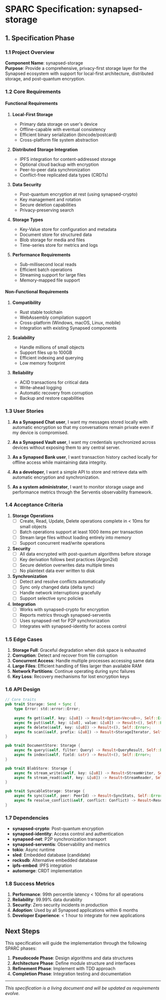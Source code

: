 # SPARC Specification: synapsed-storage

## 1. Specification Phase

### 1.1 Project Overview
**Component Name**: synapsed-storage  
**Purpose**: Provide a comprehensive, privacy-first storage layer for the Synapsed ecosystem with support for local-first architecture, distributed storage, and post-quantum encryption.

### 1.2 Core Requirements

#### Functional Requirements
1. **Local-First Storage**
   - Primary data storage on user's device
   - Offline-capable with eventual consistency
   - Efficient binary serialization (bincode/postcard)
   - Cross-platform file system abstraction

2. **Distributed Storage Integration**
   - IPFS integration for content-addressed storage
   - Optional cloud backup with encryption
   - Peer-to-peer data synchronization
   - Conflict-free replicated data types (CRDTs)

3. **Data Security**
   - Post-quantum encryption at rest (using synapsed-crypto)
   - Key management and rotation
   - Secure deletion capabilities
   - Privacy-preserving search

4. **Storage Types**
   - Key-Value store for configuration and metadata
   - Document store for structured data
   - Blob storage for media and files
   - Time-series store for metrics and logs

5. **Performance Requirements**
   - Sub-millisecond local reads
   - Efficient batch operations
   - Streaming support for large files
   - Memory-mapped file support

#### Non-Functional Requirements
1. **Compatibility**
   - Rust stable toolchain
   - WebAssembly compilation support
   - Cross-platform (Windows, macOS, Linux, mobile)
   - Integration with existing Synapsed components

2. **Scalability**
   - Handle millions of small objects
   - Support files up to 100GB
   - Efficient indexing and querying
   - Low memory footprint

3. **Reliability**
   - ACID transactions for critical data
   - Write-ahead logging
   - Automatic recovery from corruption
   - Backup and restore capabilities

### 1.3 User Stories

1. **As a Synapsed Chat user**, I want my messages stored locally with automatic encryption so that my conversations remain private even if my device is compromised.

2. **As a Synapsed Vault user**, I want my credentials synchronized across devices without exposing them to any central server.

3. **As a Synapsed Bank user**, I want transaction history cached locally for offline access while maintaining data integrity.

4. **As a developer**, I want a simple API to store and retrieve data with automatic encryption and synchronization.

5. **As a system administrator**, I want to monitor storage usage and performance metrics through the Serventis observability framework.

### 1.4 Acceptance Criteria

1. **Storage Operations**
   - [ ] Create, Read, Update, Delete operations complete in < 10ms for small objects
   - [ ] Batch operations support at least 1000 items per transaction
   - [ ] Stream large files without loading entirely into memory
   - [ ] Support concurrent read/write operations

2. **Security**
   - [ ] All data encrypted with post-quantum algorithms before storage
   - [ ] Key derivation follows best practices (Argon2id)
   - [ ] Secure deletion overwrites data multiple times
   - [ ] No plaintext data ever written to disk

3. **Synchronization**
   - [ ] Detect and resolve conflicts automatically
   - [ ] Sync only changed data (delta sync)
   - [ ] Handle network interruptions gracefully
   - [ ] Support selective sync policies

4. **Integration**
   - [ ] Works with synapsed-crypto for encryption
   - [ ] Reports metrics through synapsed-serventis
   - [ ] Uses synapsed-net for P2P synchronization
   - [ ] Integrates with synapsed-identity for access control

### 1.5 Edge Cases

1. **Storage Full**: Graceful degradation when disk space is exhausted
2. **Corruption**: Detect and recover from file corruption
3. **Concurrent Access**: Handle multiple processes accessing same data
4. **Large Files**: Efficient handling of files larger than available RAM
5. **Network Partitions**: Continue operating during sync failures
6. **Key Loss**: Recovery mechanisms for lost encryption keys

### 1.6 API Design

```rust
// Core traits
pub trait Storage: Send + Sync {
    type Error: std::error::Error;
    
    async fn get(&self, key: &[u8]) -> Result<Option<Vec<u8>>, Self::Error>;
    async fn put(&self, key: &[u8], value: &[u8]) -> Result<(), Self::Error>;
    async fn delete(&self, key: &[u8]) -> Result<(), Self::Error>;
    async fn scan(&self, prefix: &[u8]) -> Result<StorageIterator, Self::Error>;
}

pub trait DocumentStore: Storage {
    async fn query(&self, filter: Query) -> Result<QueryResult, Self::Error>;
    async fn index(&self, field: &str) -> Result<(), Self::Error>;
}

pub trait BlobStore: Storage {
    async fn stream_write(&self, key: &[u8]) -> Result<StreamWriter, Self::Error>;
    async fn stream_read(&self, key: &[u8]) -> Result<StreamReader, Self::Error>;
}

pub trait SyncableStorage: Storage {
    async fn sync(&self, peer: PeerId) -> Result<SyncStats, Self::Error>;
    async fn resolve_conflict(&self, conflict: Conflict) -> Result<Resolution, Self::Error>;
}
```

### 1.7 Dependencies

- **synapsed-crypto**: Post-quantum encryption
- **synapsed-identity**: Access control and authentication
- **synapsed-net**: P2P synchronization transport
- **synapsed-serventis**: Observability and metrics
- **tokio**: Async runtime
- **sled**: Embedded database (candidate)
- **rocksdb**: Alternative embedded database
- **ipfs-embed**: IPFS integration
- **automerge**: CRDT implementation

### 1.8 Success Metrics

1. **Performance**: 99th percentile latency < 100ms for all operations
2. **Reliability**: 99.99% data durability
3. **Security**: Zero security incidents in production
4. **Adoption**: Used by all Synapsed applications within 6 months
5. **Developer Experience**: < 1 hour to integrate for new applications

## Next Steps

This specification will guide the implementation through the following SPARC phases:
1. **Pseudocode Phase**: Design algorithms and data structures
2. **Architecture Phase**: Define module structure and interfaces
3. **Refinement Phase**: Implement with TDD approach
4. **Completion Phase**: Integration testing and documentation

---

*This specification is a living document and will be updated as requirements evolve.*